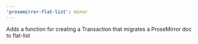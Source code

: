 ```yaml
---
'prosemirror-flat-list': minor
---
```


Adds a function for creating a Transaction that migrates a ProseMirror doc to flat-list
